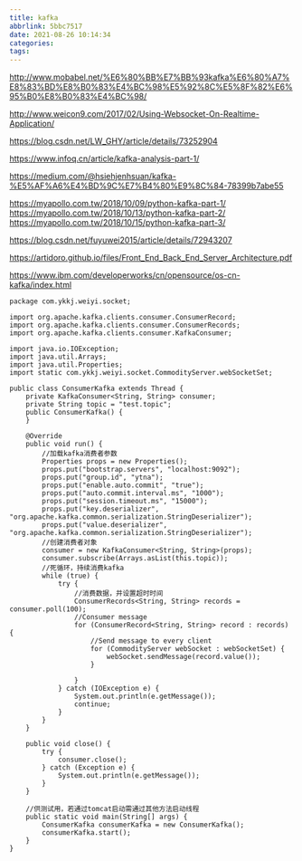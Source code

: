 ```yaml
---
title: kafka
abbrlink: 5bbc7517
date: 2021-08-26 10:14:34
categories:
tags:
---
```

http://www.mobabel.net/%E6%80%BB%E7%BB%93kafka%E6%80%A7%E8%83%BD%E8%B0%83%E4%BC%98%E5%92%8C%E5%8F%82%E6%95%B0%E8%B0%83%E4%BC%98/

http://www.weicon9.com/2017/02/Using-Websocket-On-Realtime-Application/

https://blog.csdn.net/LW_GHY/article/details/73252904

https://www.infoq.cn/article/kafka-analysis-part-1/

https://medium.com/@hsiehjenhsuan/kafka-%E5%AF%A6%E4%BD%9C%E7%B4%80%E9%8C%84-78399b7abe55

https://myapollo.com.tw/2018/10/09/python-kafka-part-1/
https://myapollo.com.tw/2018/10/13/python-kafka-part-2/
https://myapollo.com.tw/2018/10/15/python-kafka-part-3/

https://blog.csdn.net/fuyuwei2015/article/details/72943207

https://artidoro.github.io/files/Front_End_Back_End_Server_Architecture.pdf

https://www.ibm.com/developerworks/cn/opensource/os-cn-kafka/index.html

```
package com.ykkj.weiyi.socket;

import org.apache.kafka.clients.consumer.ConsumerRecord;
import org.apache.kafka.clients.consumer.ConsumerRecords;
import org.apache.kafka.clients.consumer.KafkaConsumer;

import java.io.IOException;
import java.util.Arrays;
import java.util.Properties;
import static com.ykkj.weiyi.socket.CommodityServer.webSocketSet;

public class ConsumerKafka extends Thread {
    private KafkaConsumer<String, String> consumer;
    private String topic = "test.topic";
    public ConsumerKafka() {
    }

    @Override
    public void run() {
        //加载kafka消费者参数
        Properties props = new Properties();
        props.put("bootstrap.servers", "localhost:9092");
        props.put("group.id", "ytna");
        props.put("enable.auto.commit", "true");
        props.put("auto.commit.interval.ms", "1000");
        props.put("session.timeout.ms", "15000");
        props.put("key.deserializer", "org.apache.kafka.common.serialization.StringDeserializer");
        props.put("value.deserializer", "org.apache.kafka.common.serialization.StringDeserializer");
        //创建消费者对象
        consumer = new KafkaConsumer<String, String>(props);
        consumer.subscribe(Arrays.asList(this.topic));
        //死循环，持续消费kafka
        while (true) {
            try {
                //消费数据，并设置超时时间
                ConsumerRecords<String, String> records = consumer.poll(100);
                //Consumer message
                for (ConsumerRecord<String, String> record : records) {
                    //Send message to every client
                    for (CommodityServer webSocket : webSocketSet) {
                        webSocket.sendMessage(record.value());
                    }

                }
            } catch (IOException e) {
                System.out.println(e.getMessage());
                continue;
            }
        }
    }

    public void close() {
        try {
            consumer.close();
        } catch (Exception e) {
            System.out.println(e.getMessage());
        }
    }

    //供测试用，若通过tomcat启动需通过其他方法启动线程
    public static void main(String[] args) {
        ConsumerKafka consumerKafka = new ConsumerKafka();
        consumerKafka.start();
    }
}
```